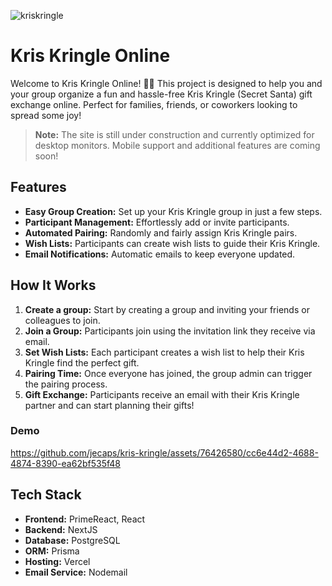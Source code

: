 ![kriskringle](https://github.com/jecaps/kris-kringle/assets/76426580/e8da4ab2-a1b0-40e4-98bf-6fc8128f749b)

# Kris Kringle Online

Welcome to Kris Kringle Online! 🎅✨ This project is designed to help you and your group organize a fun and hassle-free Kris Kringle (Secret Santa) gift exchange online. Perfect for families, friends, or coworkers looking to spread some joy!

> **Note:** The site is still under construction and currently optimized for desktop monitors. Mobile support and additional features are coming soon!

## Features
- **Easy Group Creation:** Set up your Kris Kringle group in just a few steps.
- **Participant Management:** Effortlessly add or invite participants.
- **Automated Pairing:** Randomly and fairly assign Kris Kringle pairs.
- **Wish Lists:** Participants can create wish lists to guide their Kris Kringle.
- **Email Notifications:** Automatic emails to keep everyone updated.

## How It Works
1. **Create a group:** Start by creating a group and inviting your friends or colleagues to join.
2. **Join a Group:** Participants join using the invitation link they receive via email.
3. **Set Wish Lists:** Each participant creates a wish list to help their Kris Kringle find the perfect gift.
4. **Pairing Time:** Once everyone has joined, the group admin can trigger the pairing process.
5. **Gift Exchange:** Participants receive an email with their Kris Kringle partner and can start planning their gifts!

### Demo
https://github.com/jecaps/kris-kringle/assets/76426580/cc6e44d2-4688-4874-8390-ea62bf535f48

## Tech Stack
- **Frontend:** PrimeReact, React
- **Backend:** NextJS
- **Database:** PostgreSQL
- **ORM:** Prisma
- **Hosting:** Vercel
- **Email Service:** Nodemail

